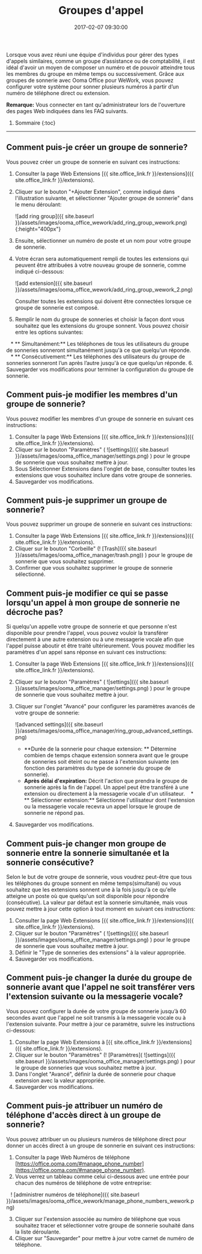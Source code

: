 ﻿---
layout: post
title:  Groupes d'appel
date:   2017-02-07 09:30:00
category: [wework]
tags: [user-management, admin-features, calling, wework]
---

Lorsque vous avez réuni une équipe d'individus pour gérer des types d'appels similaires, comme un groupe d’assistance ou de comptabilité, il est idéal d'avoir un moyen de composer un numéro et de pouvoir atteindre tous les membres du groupe en même temps ou successivement. Grâce aux groupes de sonnerie avec Ooma Office pour WeWork, vous pouvez configurer votre système pour sonner plusieurs numéros à partir d’un numéro de téléphone direct ou extension.

**Remarque:** Vous connecter en tant qu'administrateur lors de l'ouverture des pages Web indiquées dans les FAQ suivants.

1. Sommaire
{:toc}
* * *

## Comment puis-je créer un groupe de sonnerie?

Vous pouvez créer un groupe de sonnerie en suivant ces instructions:

1. Consulter la page Web Extensions [{{ site.office_link.fr }}/extensions]({{ site.office_link.fr }}/extensions).
2. Cliquer sur le bouton "+Ajouter Extension", comme indiqué dans l'illustration suivante, et sélectionner "Ajouter groupe de sonnerie" dans le menu déroulant:

   ![add ring group]({{ site.baseurl }}/assets/images/ooma_office_wework/add_ring_group_wework.png){:height="400px"}

3. Ensuite, sélectionner un numéro de poste et un nom pour votre groupe de sonnerie.
4. Votre écran sera automatiquement rempli de toutes les extensions qui peuvent être attribuées à votre nouveau groupe de sonnerie, comme indiqué ci-dessous: 

   ![add extension]({{ site.baseurl }}/assets/images/ooma_office_wework/add_ring_group_wework_2.png)

   Consulter toutes les extensions qui doivent être connectées lorsque ce groupe de sonnerie est composé.
5. Remplir le nom du groupe de sonneries et choisir la façon dont vous souhaitez que les extensions du groupe sonnent. Vous pouvez choisir entre les options suivantes:

   * ** Simultanément:** Les téléphones de tous les utilisateurs du groupe de sonneries sonneront simultanément jusqu'à ce que quelqu'un réponde.
   * ** Consécutivement:** Les téléphones des utilisateurs du groupe de sonneries sonneront l’un après l’autre jusqu'à ce que quelqu’un réponde.
6. Sauvegarder vos modifications pour terminer la configuration du groupe de sonnerie.

## Comment puis-je modifier les membres d'un groupe de sonnerie?

Vous pouvez modifier les membres d'un groupe de sonnerie en suivant ces instructions:

1. Consulter la page Web Extensions [{{ site.office_link.fr }}/extensions]({{ site.office_link.fr }}/extensions).
2. Cliquer sur le bouton "Paramètres" ( ![settings]({{ site.baseurl }}/assets/images/ooma_office_manager/settings.png) ) pour le groupe de sonnerie que vous souhaitez mettre à jour.
3. Sous Sélectionner Extensions dans l'onglet de base, consulter toutes les extensions que vous souhaitez inclure dans votre groupe de sonneries.
4. Sauvegarder vos modifications.

## Comment puis-je supprimer un groupe de sonnerie?

Vous pouvez supprimer un groupe de sonnerie en suivant ces instructions:

1. Consulter la page Web Extensions [{{ site.office_link.fr }}/extensions]({{ site.office_link.fr }}/extensions).
2. Cliquer sur le bouton "Corbeille" (! [Trash]({{ site.baseurl }}/assets/images/ooma_office_manager/trash.png)) ) pour le groupe de sonnerie que vous souhaitez supprimer.
3. Confirmer que vous souhaitez supprimer le groupe de sonnerie sélectionné.

## Comment puis-je modifier ce qui se passe lorsqu'un appel à mon groupe de sonnerie ne décroche pas?

Si quelqu'un appelle votre groupe de sonnerie et que personne n'est disponible pour prendre l'appel, vous pouvez vouloir la transférer directement à une autre extension ou à une messagerie vocale afin que l'appel puisse aboutir et être traité ultérieurement. Vous pouvez modifier les paramètres d'un appel sans réponse en suivant ces instructions:

1. Consulter la page Web Extensions [{{ site.office_link.fr }}/extensions]({{ site.office_link.fr }}/extensions).
2. Cliquer sur le bouton "Paramètres" ( ![settings]({{ site.baseurl }}/assets/images/ooma_office_manager/settings.png) ) pour le groupe de sonnerie que vous souhaitez mettre à jour.
3. Cliquer sur l'onglet "Avancé" pour configurer les paramètres avancés de votre groupe de sonnerie: 

   ![advanced settings]({{ site.baseurl }}/assets/images/ooma_office_manager/ring_group_advanced_settings.png)

   * **Durée de la sonnerie pour chaque extension: ** Détermine combien de temps chaque extension sonnera avant que le groupe de sonneries soit éteint ou ne passe à l'extension suivante (en fonction des paramètres du type de sonnerie du groupe de sonnerie).
   * **Après délai d'expiration:** Décrit l'action que prendra le groupe de sonnerie après la fin de l'appel. Un appel peut être transféré à une extension ou directement à la messagerie vocale d'un utilisateur.
   * ** Sélectionner extension:** Sélectionne l'utilisateur dont l'extension ou la messagerie vocale recevra un appel lorsque le groupe de sonnerie ne répond pas.
4. Sauvegarder vos modifications.

## Comment puis-je changer mon groupe de sonnerie entre la sonnerie simultanée et la sonnerie consécutive?

Selon le but de votre groupe de sonnerie, vous voudrez peut-être que tous les téléphones du groupe sonnent en même temps(simultané) ou vous souhaitez que les extensions sonnent une à la fois jusqu'à ce qu'elle atteigne un poste où que quelqu'un soit disponible pour répondre (consécutive). La valeur par défaut est la sonnerie simultanée, mais vous pouvez mettre à jour cette option à tout moment en suivant ces instructions:

1. Consulter la page Web Extensions [{{ site.office_link.fr }}/extensions]({{ site.office_link.fr }}/extensions).
2. Cliquer sur le bouton "Paramètres" ( ![settings]({{ site.baseurl }}/assets/images/ooma_office_manager/settings.png) ) pour le groupe de sonnerie que vous souhaitez mettre à jour.
3. Définir le "Type de sonneries des extensions" à la valeur appropriée.
4. Sauvegarder vos modifications.

## Comment puis-je changer la durée du groupe de sonnerie avant que l'appel ne soit transférer vers l'extension suivante ou la messagerie vocale?

Vous pouvez configurer la durée de votre groupe de sonnerie jusqu’à 60 secondes avant que l'appel ne soit transmis à la messagerie vocale ou à l'extension suivante. Pour mettre à jour ce paramètre, suivre les instructions ci-dessous:

1. Consulter la page Web Extensions à [{{ site.office_link.fr }}/extensions]({{ site.office_link.fr }}/extensions).
2. Cliquer sur le bouton "Paramètres" (! [Paramètres]( ![settings]({{ site.baseurl }}/assets/images/ooma_office_manager/settings.png) ) pour le groupe de sonneries que vous souhaitez mettre à jour.
3. Dans l'onglet "Avancé", définir la durée de sonnerie pour chaque extension avec la valeur appropriée.
4. Sauvegarder vos modifications.

## Comment puis-je attribuer un numéro de téléphone d'accès direct à un groupe de sonnerie?

Vous pouvez attribuer un ou plusieurs numéros de téléphone direct pour donner un accès direct à un groupe de sonnerie en suivant ces instructions:

1. Consulter la page Web Numéros de téléphone [https://office.ooma.com/#manage_phone_number](https://office.ooma.com/#manage_phone_number).
2. Vous verrez un tableau comme celui ci-dessous avec une entrée pour chacun des numéros de téléphone de votre entreprise:

   ! [administrer numéros de téléphone]({{ site.baseurl }}/assets/images/ooma_office_wework/manage_phone_numbers_wework.png)

3. Cliquer sur l'extension associée au numéro de téléphone que vous souhaitez tracer et sélectionner votre groupe de sonnerie souhaité dans la liste déroulante.
4. Cliquer sur "Sauvegarder" pour mettre à jour votre carnet de numéro de téléphone.